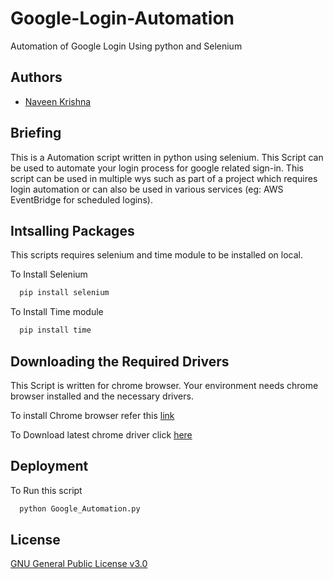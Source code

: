 # Google-Login-Automation
Automation of Google Login Using python and Selenium
## Authors

- [Naveen Krishna](https://www.github.com/naveenkrishna18)


## Briefing
This is a Automation script written in python using selenium. This Script can be used to 
automate your login process for google related sign-in.
This script can be used in multiple wys such as part of a project which requires login automation or 
can also be used in various services (eg: AWS EventBridge for scheduled logins). 
## Intsalling Packages

This scripts requires selenium and time module to be installed on local.

To Install Selenium
```bash
  pip install selenium
```

To Install Time module
```bash
  pip install time
```
## Downloading the Required Drivers

This Script is written for chrome browser. Your environment needs chrome browser installed and the necessary drivers.

To install Chrome browser refer this [link](https://www.google.com/chrome/?brand=JJTC&gclsrc=ds&gclsrc=ds)

To Download latest chrome driver click [here](https://chromedriver.chromium.org/)
## Deployment

To Run this script
```bash
  python Google_Automation.py
```
## License

[GNU General Public License v3.0](https://www.gnu.org/licenses/gpl-3.0.en.html)
